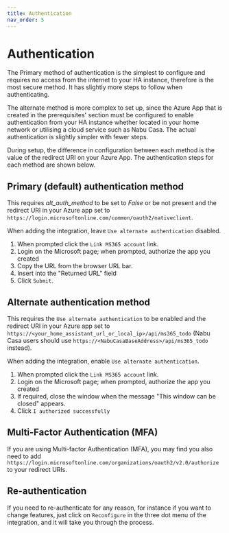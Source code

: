 ```yaml
---
title: Authentication
nav_order: 5
---
```


# Authentication

The Primary method of authentication is the simplest to configure and requires no access from the internet to your HA instance, therefore is the most secure method. It has slightly more steps to follow when authenticating.

The alternate method is more complex to set up, since the Azure App that is created in the prerequisites' section must be configured to enable authentication from your HA instance whether located in your home network or utilising a cloud service such as Nabu Casa. The actual authentication is slightly simpler with fewer steps.

During setup, the difference in configuration between each method is the value of the redirect URI on your Azure App. The authentication steps for each method are shown below.

## Primary (default) authentication method
This requires *alt_auth_method* to be set to *False* or be not present and the redirect URI in your Azure app set to `https://login.microsoftonline.com/common/oauth2/nativeclient`.

When adding the integration, leave `Use alternate authentication` disabled.
1. When prompted click the `Link MS365 account` link.
1. Login on the Microsoft page; when prompted, authorize the app you created
1. Copy the URL from the browser URL bar.
1. Insert into the "Returned URL" field
1. Click `Submit`.

## Alternate authentication method
This requires the `Use alternate authentication` to be enabled and the redirect URI in your Azure app set to `https://<your_home_assistant_url_or_local_ip>/api/ms365_todo` (Nabu Casa users should use `https://<NabuCasaBaseAddress>/api/ms365_todo` instead).

When adding the integration, enable `Use alternate authentication`.
1. When prompted click the `Link MS365 account` link.
1. Login on the Microsoft page; when prompted, authorize the app you created
1. If required, close the window when the message "This window can be closed" appears.
1. Click `I authorized successfully`

## Multi-Factor Authentication (MFA)
If you are using Multi-factor Authentication (MFA), you may find you also need to add `https://login.microsoftonline.com/organizations/oauth2/v2.0/authorize` to your redirect URIs.

## Re-authentication
If you need to re-authenticate for any reason, for instance if you want to change features, just click on `Reconfigure` in the three dot menu of the integration, and it will take you through the process.